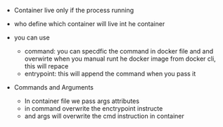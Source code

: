 

- Container live only if the process running
- who define which container will live int he container

- you can use
    - command: you can specdfic the command in docker file and and overwirte when you manual runt he docker image from docker cli, this will repace
    - entrypoint: this will append the command when you pass it



- Commands and Arguments
    - In container file we pass args attributes
    - in command overwrite the enctrypoint instructe
    - and args will overwrite the cmd instruction in container 